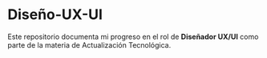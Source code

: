 # Diseño-UX-UI
Este repositorio documenta mi progreso en el rol de **Diseñador UX/UI** como parte de la materia de Actualización Tecnológica.
